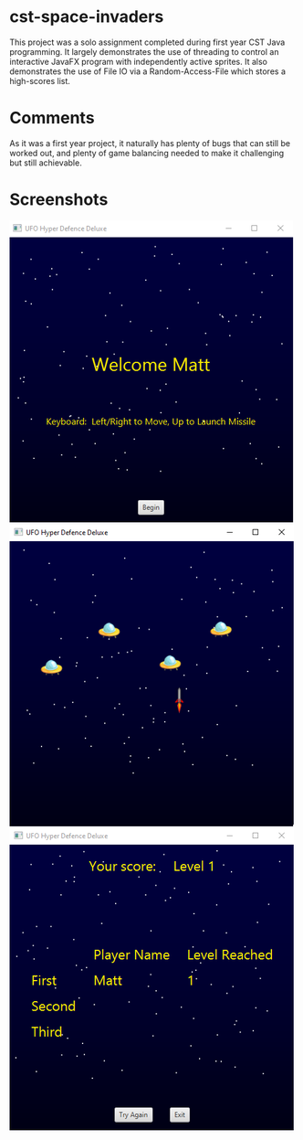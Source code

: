 # cst-space-invaders
This project was a solo assignment completed during first year CST Java programming.  It largely demonstrates the use of threading to control an interactive JavaFX program with independently active sprites.  It also demonstrates the use of File IO via a Random-Access-File which stores a high-scores list.

# Comments
As it was a first year project, it naturally has plenty of bugs that can still be worked out, and plenty of game balancing needed to make it challenging but still achievable.

# Screenshots
![Welcome Screen](/images/screenshot-1.png)
![Gameplay](/images/screenshot-2.png)
![High Score Screen](/images/screenshot-3.png)
